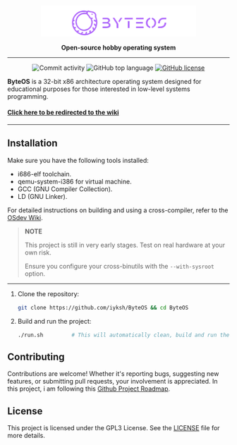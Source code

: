 <div align="center">
  <img src="res/logo.png" alt="ByteOSLogo" style="width: 70%;">

<p align="center">
    <strong>Open-source hobby operating system</strong>
  </p>

<hr>

![Commit activity](https://img.shields.io/github/commit-activity/m/iyksh/ByteOS)
![GitHub top language](https://img.shields.io/github/languages/top/iyksh/ByteOS?logo=c&label=)
[![GitHub license](https://img.shields.io/github/license/iyksh/ByteOS)](https://github.com/iyksh/ByteOS/LICENSE)

</div>

**ByteOS** is a 32-bit x86 architecture operating system designed for educational purposes for those interested in low-level systems programming.

#### [Click here to be redirected to the wiki](https://github.com/iyksh/ByteOS/wiki) 

---

## Installation

Make sure you have the following tools installed:

- i686-elf toolchain.
- qemu-system-i386 for virtual machine.
- GCC (GNU Compiler Collection).
- LD (GNU Linker).

For detailed instructions on building and using a cross-compiler, refer to the [OSdev Wiki](https://osdev.wiki/wiki/GCC_Cross-Compiler).

> **NOTE**
>
> This project is still in very early stages. Test on real hardware at your own risk.
> 
> Ensure you configure your cross-binutils with the `--with-sysroot` option.

---

1. Clone the repository:
   ```bash
   git clone https://github.com/iyksh/ByteOS && cd ByteOS
   ```

2. Build and run the project:
   ```bash
   ./run.sh         # This will automatically clean, build and run the project with QEMU
   ```

## Contributing

Contributions are welcome! Whether it's reporting bugs, suggesting new features, or submitting pull requests, your involvement is appreciated. In this project, i am following this [Github Project Roadmap](https://github.com/users/iyksh/projects/3).

## License

This project is licensed under the GPL3 License. See the [LICENSE](LICENSE) file for more details.
